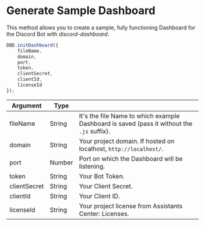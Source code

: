 # Generate Sample Dashboard

This method allows you to create a sample, fully functioning Dashboard for the Discord Bot with *discord-dashboard*.

```js
DBD.initDashboard({
    fileName, 
    domain, 
    port, 
    token, 
    clientSecret, 
    clientId, 
    licenseId
});
```

| Argument     | Type   |                                                                                             |
|--------------|--------|---------------------------------------------------------------------------------------------|
| fileName     | String | It's the file Name to which example Dashboard is saved (pass it without the `.js` suffix).  |
| domain       | String | Your project domain. If hosted on localhost, `http://localhost/`.                           |
| port         | Number | Port on which the Dashboard will be listening.                                              |
| token        | String | Your Bot Token.                                                                             |
| clientSecret | String | Your Client Secret.                                                                         |
| clientId     | String | Your Client ID.                                                                             |
| licenseId    | String | Your project license from Assistants Center: Licenses.                                      |
